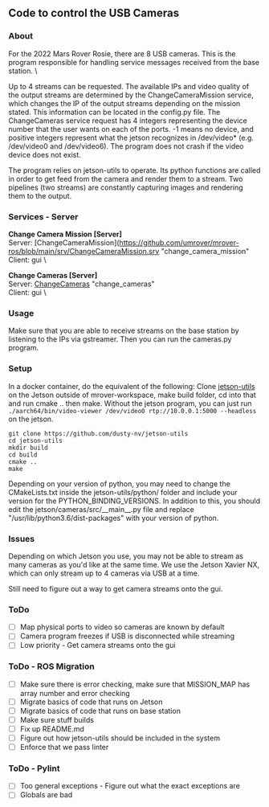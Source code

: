 Code to control the USB Cameras
----

### About
For the 2022 Mars Rover Rosie, there are 8 USB cameras. This is the program
responsible for handling service messages received from the base station. \

Up to 4 streams can be requested. The available IPs and video quality of the output streams are determined by the ChangeCameraMission service, which changes the IP of the output streams depending on the mission stated. This information can be located in the config.py file. The ChangeCameras service request has 4 integers representing the device number that the user wants on each of the ports. -1 means no device, and positive integers represent what the jetson recognizes in /dev/video* (e.g. /dev/video0 and /dev/video6). The program does not crash if the video device does not exist.

The program relies on jetson-utils to operate. Its python functions are called in order to get feed from the camera and render them to a stream. Two pipelines (two streams) are constantly capturing images and rendering them to the output. 

### Services - Server

**Change Camera Mission [Server]** \
Server: [ChangeCameraMission](https://github.com/umrover/mrover-ros/blob/main/srv/ChangeCameraMission.srv "change_camera_mission" \
Client: gui \

**Change Cameras [Server]** \
Server: [ChangeCameras](https://github.com/umrover/mrover-ros/blob/main/srv/ChangeCameras.srv) "change_cameras" \
Client: gui \

### Usage 

Make sure that you are able to receive streams on the base station by listening to the IPs via gstreamer.
Then you can run the cameras.py program.

### Setup

In a docker container, do the equivalent of the following:
Clone [jetson-utils](https://github.com/dusty-nv/jetson-utils) on the Jetson outside of mrover-workspace, make build folder, cd into that and run cmake .. then make. Without the jetson program, you can just run ```./aarch64/bin/video-viewer /dev/video0 rtp://10.0.0.1:5000 --headless``` on the jetson.

```
git clone https://github.com/dusty-nv/jetson-utils
cd jetson-utils
mkdir build
cd build
cmake ..
make
```

Depending on your version of python, you may need to change the CMakeLists.txt inside the jetson-utils/python/ folder and include your version for the PYTHON_BINDING_VERSIONS. In addition to this, you should edit the jetson/cameras/src/\_\_main\_\_.py file and replace "/usr/lib/python3.6/dist-packages" with your version of python.  

### Issues
Depending on which Jetson you use, you may not be able to stream as many cameras as you'd like at the same time. We use the Jetson Xavier NX, which can only stream up to 4 cameras via USB at a time.

Still need to figure out a way to get camera streams onto the gui.

### ToDo 

- [ ] Map physical ports to video so cameras are known by default
- [ ] Camera program freezes if USB is disconnected while streaming
- [ ] Low priority - Get camera streams onto the gui

### ToDo - ROS Migration
- [ ] Make sure there is error checking, make sure that MISSION_MAP has array number and error checking
- [ ] Migrate basics of code that runs on Jetson
- [ ] Migrate basics of code that runs on base station
- [ ] Make sure stuff builds
- [ ] Fix up README.md
- [ ] Figure out how jetson-utils should be included in the system
- [ ] Enforce that we pass linter

### ToDo - Pylint
- [ ] Too general exceptions - Figure out what the exact exceptions are
- [ ] Globals are bad
